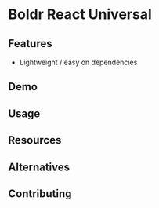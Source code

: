 # Boldr React Universal

## Features

- Lightweight / easy on dependencies


## Demo

## Usage

## Resources

## Alternatives

## Contributing
